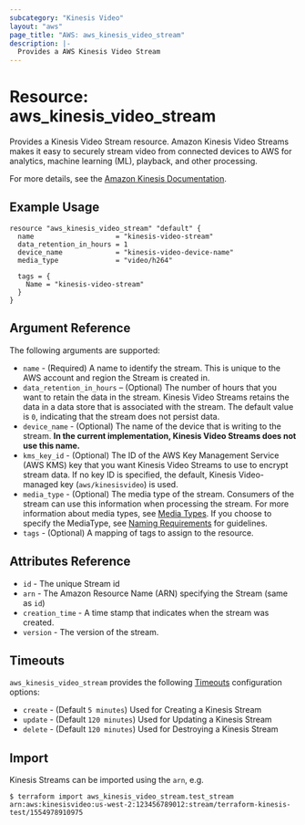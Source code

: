```yaml
---
subcategory: "Kinesis Video"
layout: "aws"
page_title: "AWS: aws_kinesis_video_stream"
description: |-
  Provides a AWS Kinesis Video Stream
---
```


# Resource: aws_kinesis_video_stream

Provides a Kinesis Video Stream resource. Amazon Kinesis Video Streams makes it easy to securely stream video from connected devices to AWS for analytics, machine learning (ML), playback, and other processing.

For more details, see the [Amazon Kinesis Documentation][1].

## Example Usage

```hcl
resource "aws_kinesis_video_stream" "default" {
  name                    = "kinesis-video-stream"
  data_retention_in_hours = 1
  device_name             = "kinesis-video-device-name"
  media_type              = "video/h264"

  tags = {
    Name = "kinesis-video-stream"
  }
}
```

## Argument Reference

The following arguments are supported:

* `name` - (Required) A name to identify the stream. This is unique to the
AWS account and region the Stream is created in.
* `data_retention_in_hours` – (Optional) The number of hours that you want to retain the data in the stream. Kinesis Video Streams retains the data in a data store that is associated with the stream. The default value is `0`, indicating that the stream does not persist data.
* `device_name` - (Optional) The name of the device that is writing to the stream. **In the current implementation, Kinesis Video Streams does not use this name.**
* `kms_key_id` - (Optional) The ID of the AWS Key Management Service (AWS KMS) key that you want Kinesis Video Streams to use to encrypt stream data. If no key ID is specified, the default, Kinesis Video-managed key (`aws/kinesisvideo`) is used.
* `media_type` - (Optional) The media type of the stream. Consumers of the stream can use this information when processing the stream. For more information about media types, see [Media Types][2]. If you choose to specify the MediaType, see [Naming Requirements][3] for guidelines.
* `tags` - (Optional) A mapping of tags to assign to the resource.

## Attributes Reference

* `id` - The unique Stream id
* `arn` - The Amazon Resource Name (ARN) specifying the Stream (same as `id`)
* `creation_time` - A time stamp that indicates when the stream was created.
* `version` - The version of the stream.

## Timeouts

`aws_kinesis_video_stream` provides the following [Timeouts](/docs/configuration/resources.html#timeouts) configuration options:

- `create` - (Default `5 minutes`)  Used for Creating a Kinesis Stream
- `update` - (Default `120 minutes`) Used for Updating a Kinesis Stream
- `delete` - (Default `120 minutes`) Used for Destroying a Kinesis Stream

## Import

Kinesis Streams can be imported using the `arn`, e.g.

```
$ terraform import aws_kinesis_video_stream.test_stream arn:aws:kinesisvideo:us-west-2:123456789012:stream/terraform-kinesis-test/1554978910975
```

[1]: https://aws.amazon.com/documentation/kinesis/
[2]: http://www.iana.org/assignments/media-types/media-types.xhtml
[3]: https://tools.ietf.org/html/rfc6838#section-4.2
